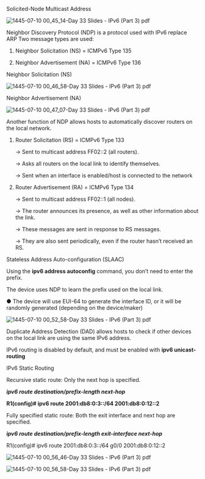 Solicited-Node Multicast Address

![1445-07-10 00_45_14-Day 33 Slides - IPv6 (Part 3) pdf](https://github.com/0xVoLk/CCNA-Note/assets/100092212/32a21176-7ea0-40c9-9b90-438282008697)

Neighbor Discovery Protocol (NDP) is a protocol used with IPv6 replace ARP
Two message types are used: 

1) Neighbor Solicitation (NS) = ICMPv6 Type 135
   
2) Neighbor Advertisement (NA) = ICMPv6 Type 136


Neighbor Solicitation (NS)

![1445-07-10 00_46_58-Day 33 Slides - IPv6 (Part 3) pdf](https://github.com/0xVoLk/CCNA-Note/assets/100092212/7f74f00b-8bfe-4796-b507-5b5416752dc5)


Neighbor Advertisement (NA)

![1445-07-10 00_47_07-Day 33 Slides - IPv6 (Part 3) pdf](https://github.com/0xVoLk/CCNA-Note/assets/100092212/5e377d70-24be-42fc-9ca4-59cb54e01dcf)


Another function of NDP allows hosts to automatically discover routers on the local network.

1) Router Solicitation (RS) = ICMPv6 Type 133
   
	→ Sent to multicast address FF02::2 (all routers).

	→ Asks all routers on the local link to identify themselves.

	→ Sent when an interface is enabled/host is connected to the network

	
2) Router Advertisement (RA) = ICMPv6 Type 134
   
	→ Sent to multicast address FF02::1 (all nodes).

	→ The router announces its presence, as well as other information about the link.
 
	→ These messages are sent in response to RS messages.

	→ They are also sent periodically, even if the router hasn’t received an RS.


Stateless Address Auto-configuration (SLAAC)

Using the **ipv6 address autoconfig** command, you don’t need to enter the prefix. 

The device uses NDP to learn the prefix used on the local link. 

● The device will use EUI-64 to generate the interface ID, or it will be randomly generated (depending on the device/maker)

![1445-07-10 00_52_58-Day 33 Slides - IPv6 (Part 3) pdf](https://github.com/0xVoLk/CCNA-Note/assets/100092212/f56c3917-b124-4419-9b1a-0eb108318435)


Duplicate Address Detection (DAD) allows hosts to check if other devices on the local link are using the same IPv6 address.

IPv6 routing is disabled by default, and must be enabled with **ipv6 unicast-routing**


IPv6 Static Routing

Recursive static route: Only the next hop is specified.

***ipv6 route destination/prefix-length next-hop***

**R1(config)# ipv6 route 2001:db8:0:3::/64 2001:db8:0:12::2**


Fully specified static route: Both the exit interface and next hop are specified.

***ipv6 route destination/prefix-length exit-interface next-hop***

R1(config)# ipv6 route 2001:db8:0:3::/64 g0/0 2001:db8:0:12::2

![1445-07-10 00_56_46-Day 33 Slides - IPv6 (Part 3) pdf](https://github.com/0xVoLk/CCNA-Note/assets/100092212/2d725a08-5fbf-4602-9d73-695768e11d97)

![1445-07-10 00_56_58-Day 33 Slides - IPv6 (Part 3) pdf](https://github.com/0xVoLk/CCNA-Note/assets/100092212/fa88e173-098e-4827-898e-fed738e69ae0)
